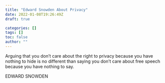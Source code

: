 ```yaml
---
title: "Edward Snowden About Privacy"
date: 2022-01-08T19:26:49Z
draft: true

categories: []
tags: []
toc: false
author: ""
---
```

Arguing that you don’t care about the right to privacy because you have nothing to hide is no different than saying you don’t care about free speech because you have nothing to say.

EDWARD SNOWDEN